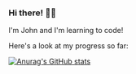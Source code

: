 ### Hi there! 👋🏻

I'm John and I'm learning to code!

Here's a look at my progress so far:

[![Anurag's GitHub stats](https://github-readme-stats.vercel.app/api?username=johnhamlin&show_icons=true&theme=dark&bg_color=#0d1117)](https://github.com/anuraghazra/github-readme-stats)

<!--
**johnhamlin/johnhamlin** is a ✨ _special_ ✨ repository because its `README.md` (this file) appears on your GitHub profile.

Here are some ideas to get you started:

- 🔭 I’m currently working on ...
- 🌱 I’m currently learning ...
- 👯 I’m looking to collaborate on ...
- 🤔 I’m looking for help with ...
- 💬 Ask me about ...
- 📫 How to reach me: ...
- 😄 Pronouns: ...
- ⚡ Fun fact: ...
-->
